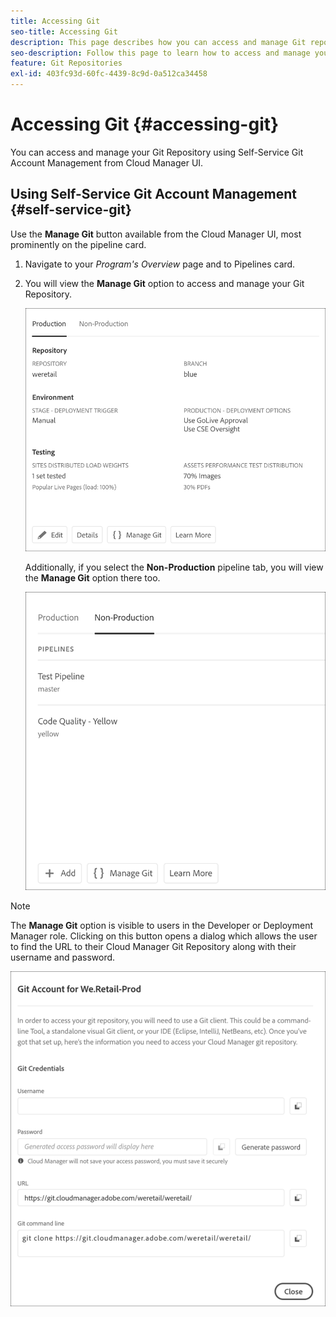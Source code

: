 ```yaml
---
title: Accessing Git
seo-title: Accessing Git
description: This page describes how you can access and manage Git repository.
seo-description: Follow this page to learn how to access and manage your Git repository.
feature: Git Repositories
exl-id: 403fc93d-60fc-4439-8c9d-0a512ca34458
---
```

# Accessing Git {#accessing-git}

You can access and manage your Git Repository using Self-Service Git Account Management from Cloud Manager UI.

## Using Self-Service Git Account Management {#self-service-git}

Use the **Manage Git** button available from the Cloud Manager UI, most prominently on the pipeline card.

1. Navigate to your *Program's Overview* page and to Pipelines card.

1. You will view the **Manage Git** option to access and manage your Git Repository.

   ![](assets/manage-git1.png)

   Additionally, if you select the **Non-Production** pipeline tab, you will view the **Manage Git** option there too.

   ![](assets/manage-git-new2.png)

>[!NOTE]
>
>The **Manage Git** option is visible to users in the Developer or Deployment Manager role. Clicking on this button opens a dialog which allows the user to find the URL to their Cloud Manager Git Repository along with their username and password. 

   ![](assets/manage-git3.png)
